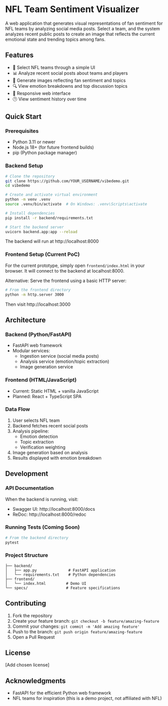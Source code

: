 # NFL Team Sentiment Visualizer

A web application that generates visual representations of fan sentiment for NFL teams by analyzing social media posts. Select a team, and the system analyzes recent public posts to create an image that reflects the current emotional state and trending topics among fans.

## Features

- 🏈 Select NFL teams through a simple UI
- 📊 Analyze recent social posts about teams and players
- 🎨 Generate images reflecting fan sentiment and topics
- 🔍 View emotion breakdowns and top discussion topics
- 📱 Responsive web interface
- 🕒 View sentiment history over time

## Quick Start

### Prerequisites

- Python 3.11 or newer
- Node.js 18+ (for future frontend builds)
- pip (Python package manager)

### Backend Setup

```bash
# Clone the repository
git clone https://github.com/YOUR_USERNAME/vibedemo.git
cd vibedemo

# Create and activate virtual environment
python -m venv .venv
source .venv/bin/activate  # On Windows: .venv\Scripts\activate

# Install dependencies
pip install -r backend/requirements.txt

# Start the backend server
uvicorn backend.app:app --reload
```

The backend will run at http://localhost:8000

### Frontend Setup (Current PoC)

For the current prototype, simply open `frontend/index.html` in your browser. It will connect to the backend at localhost:8000.

Alternative: Serve the frontend using a basic HTTP server:
```bash
# From the frontend directory
python -m http.server 3000
```
Then visit http://localhost:3000

## Architecture

### Backend (Python/FastAPI)

- FastAPI web framework
- Modular services:
  - Ingestion service (social media posts)
  - Analysis service (emotion/topic extraction)
  - Image generation service

### Frontend (HTML/JavaScript)

- Current: Static HTML + vanilla JavaScript
- Planned: React + TypeScript SPA

### Data Flow

1. User selects NFL team
2. Backend fetches recent social posts
3. Analysis pipeline:
   - Emotion detection
   - Topic extraction
   - Verification weighting
4. Image generation based on analysis
5. Results displayed with emotion breakdown

## Development

### API Documentation

When the backend is running, visit:
- Swagger UI: http://localhost:8000/docs
- ReDoc: http://localhost:8000/redoc

### Running Tests (Coming Soon)

```bash
# From the backend directory
pytest
```

### Project Structure

```
├── backend/
│   ├── app.py              # FastAPI application
│   └── requirements.txt    # Python dependencies
├── frontend/
│   └── index.html         # Demo UI
└── specs/                 # Feature specifications
```

## Contributing

1. Fork the repository
2. Create your feature branch: `git checkout -b feature/amazing-feature`
3. Commit your changes: `git commit -m 'Add amazing feature'`
4. Push to the branch: `git push origin feature/amazing-feature`
5. Open a Pull Request

## License

[Add chosen license]

## Acknowledgments

- FastAPI for the efficient Python web framework
- NFL teams for inspiration (this is a demo project, not affiliated with NFL)